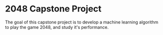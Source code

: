 # 2048 Capstone Project
The goal of this capstone project is to develop a machine learning algorithm to play the game 2048, and study it's performance.

